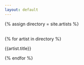 ```yaml
---
layout: default
---
```

{% assign directory = site.artists %}

<div class="window-container">
  <div class="background-image-change">
    <img class="background-image-src">
    <img class="background-image-src-blur">
  </div>
  <div class="main_box">
    <div class="outer_box">
    {% for artist in directory %}
      <div class="in_box" data-image="/valiant/{{artist.Image}}">
        <p>{{artist.title}}</p>
      </div>
    {% endfor %}
    </div>
  </div>
</div>
